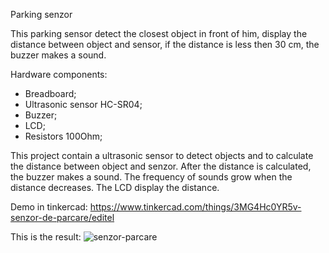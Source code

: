 Parking senzor

This parking sensor detect the closest object in front of him, display the distance between object and sensor, if the distance is less then 30 cm, the buzzer makes a sound.

Hardware components:
- Breadboard;
- Ultrasonic sensor HC-SR04;
- Buzzer;
- LCD;
- Resistors 100Ohm;


This project contain a ultrasonic sensor to detect objects and to calculate the distance between object and senzor. After the distance is calculated, the buzzer makes a sound. The frequency of sounds grow when the distance decreases. The LCD display the distance. 

Demo in tinkercad:
https://www.tinkercad.com/things/3MG4Hc0YR5v-senzor-de-parcare/editel

This is the result:
![senzor-parcare](https://user-images.githubusercontent.com/57103861/175033290-0aa37bb3-cbf9-4629-aaf8-db60885b88a0.jpeg)
 
